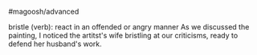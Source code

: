 #magoosh/advanced

bristle (verb): react in an offended or angry manner 
As we discussed the painting, I noticed the artitst's wife bristling at our criticisms, ready to defend her 
husband's work. 
